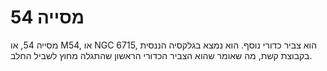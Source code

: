 # מסייה 54

מסייה 54, או M54, או NGC 6715, הוא צביר כדורי נוסף. הוא נמצא בגלקסיה הננסית
בקבוצת קשת, מה שאומר שהוא הצביר הכדורי הראשון שהתגלה מחוץ לשביל החלב.
